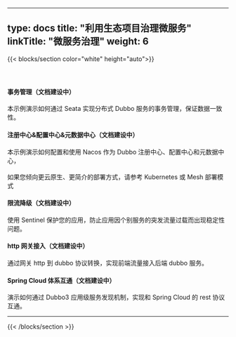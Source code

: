 
---
type: docs
title: "利用生态项目治理微服务"
linkTitle: "微服务治理"
weight: 6
---

{{< blocks/section color="white" height="auto">}}
<div class="td-content list-page">
    <div class="lead"></div><header class="article-meta">
    </header><div class="row">
    <div class="col-sm col-md-6 mb-4 mb-md-0">
        <div class="h-100 card shadow" href="#">
            <div class="card-body">
                <h4 class="card-title">
<!--                     <a href='{{< relref "./" >}}'>平滑升级到 Dubbo3 </a> -->
                <p>事务管理（文档建设中）</p>
                </h4>
                <p>本示例演示如何通过 Seata 实现分布式 Dubbo 服务的事务管理，保证数据一致性。</p>
            </div>
        </div>
    </div>
    <div class="col-sm col-md-6 mb-4 mb-md-0">
        <div class="h-100 card shadow">
            <div class="card-body">
                <h4 class="card-title">
<!--                     <a href='{{< relref "./" >}}'>迁移到 Dubbo3 应用级服务发现</a> -->
                <p>注册中心&配置中心&元数据中心（文档建设中）</p>
                </h4>
                <p>本示例演示如何配置和使用 Nacos 作为 Dubbo 注册中心、配置中心和元数据中心，<br/><br/> 如果您倾向更云原生、更简介的部署方式，请参考 Kubernetes 或 Mesh 部署模式</p>
            </div>
        </div>
    </div>
    <div class="col-sm col-md-6 mb-4 mb-md-0">
        <div class="h-100 card shadow">
            <div class="card-body">
                <h4 class="card-title">
<!--                     <a href='{{< relref "./" >}}'>迁移到 Triple 协议</a> -->
                <p>限流降级（文档建设中）</p>
                </h4>
                <p>使用 Sentinel 保护您的应用，防止应用因个别服务的突发流量过载而出现稳定性问题。</p>
            </div>
        </div>
    </div>
    <div class="col-sm col-md-6 mb-4 mb-md-0">
         <div class="h-100 card shadow">
             <div class="card-body">
                 <h4 class="card-title">
 <!--                     <a href='{{< relref "./" >}}'>迁移到 Triple 协议</a> -->
                 <p>http 网关接入（文档建设中）</p>
                 </h4>
                 <p>通过网关 http 到 dubbo 协议转换，实现前端流量接入后端 dubbo 服务。</p>
             </div>
         </div>
     </div>
    <div class="col-sm col-md-6 mb-4 mb-md-0">
         <div class="h-100 card shadow">
             <div class="card-body">
                 <h4 class="card-title">
 <!--                     <a href='{{< relref "./" >}}'>迁移到 Triple 协议</a> -->
                 <p>Spring Cloud 体系互通（文档建设中）</p>
                 </h4>
                 <p>演示如何通过 Dubbo3 应用级服务发现机制，实现和 Spring Cloud 的 rest 协议互通。</p>
             </div>
         </div>
     </div>
</div>
<hr>
</div>

{{< /blocks/section >}}